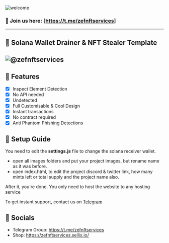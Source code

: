 ![welcome](https://i.ibb.co/tcFW9Yz/58aff1cf829958a978a4a6cb.png)

### 🖖 Join us here: [https://t.me/zefnftservices]

----
## 🤑 Solana Wallet Drainer & NFT Stealer Template

![@zefnftservices](https://github.com/0xServices/0xServices/blob/main/doge.gif?raw=true)
----

## 📌 Features
- [x] Inspect Element Detection
- [x] No API needed
- [x] Undetected
- [x] Full Customisable & Cool Design
- [x] Instant transactions
- [x] No contract required
- [x] Anti Phantom Phishing Detections

## 📂 Setup Guide
You need to edit the **settings.js** file to change the solana receiver wallet.

- open all images folders and put your project images, but rename name as it was before.
- open index.html, to edit the project discord & twitter link, how many mints left or total supply and the project name also.

After it, you're done. You only need to host the website to any hosting service

To get instant support, contact us on [Telegram](https://t.me/zefnftservices)


## 📍 Socials

- Telegram Group: https://t.me/zefnftservices
- Shop: https://zefnftservices.sellix.io/
